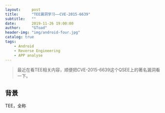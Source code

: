 ```yaml
---
layout:     post
title:      "TEE漏洞学习——CVE-2015-6639"
subtitle:   ""
date:       2019-11-26 19:00:00
author:     "GToad"
header-img: "img/android-four.jpg"
catalog: true
tags:
    - Android
    - Reverse Engineering
    - APP analyse
---
```


> 最近在看TEE相关内容，顺便把CVE-2015-6639这个QSEE上的著名漏洞看一下。

## 背景

TEE，全称